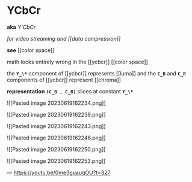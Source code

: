 # YCbCr

**aka** _Y'CbCr_

_for video streaming and [[data compression]]_

**see** [[color space]]

math looks entirely wrong in the [[ycbcr]] [[color space]]

the **`Y_\*`** component of [[ycbcr]] represents [[luma]] and the **`C_B`** and **`C_R`** components of [[ycbcr]] represent [[chroma]]

**representation** **`(C_B , C_R)`** slices at constant **`Y_\*`**

![[Pasted image 20230619162234.png]]

![[Pasted image 20230619162239.png]]

![[Pasted image 20230619162243.png]]

![[Pasted image 20230619162246.png]]

![[Pasted image 20230619162250.png]]

![[Pasted image 20230619162253.png]]

&mdash; <https://youtu.be/0me3guauqOU?t=327>
